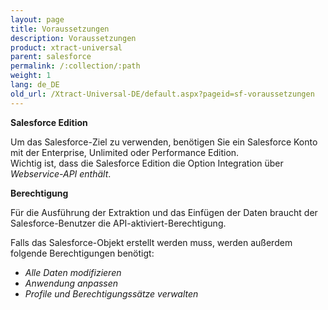 ```yaml
---
layout: page
title: Voraussetzungen
description: Voraussetzungen
product: xtract-universal
parent: salesforce
permalink: /:collection/:path
weight: 1
lang: de_DE
old_url: /Xtract-Universal-DE/default.aspx?pageid=sf-voraussetzungen
---
```


**Salesforce Edition**

Um das Salesforce-Ziel zu verwenden, benötigen Sie ein Salesforce Konto mit der Enterprise, Unlimited oder Performance Edition. <br>
Wichtig ist, dass die Salesforce Edition die Option Integration über *Webservice-API enthält*.

**Berechtigung**  

Für die Ausführung der Extraktion und das Einfügen der Daten braucht der Salesforce-Benutzer die API-aktiviert-Berechtigung. 

Falls das Salesforce-Objekt erstellt werden muss, werden außerdem folgende Berechtigungen benötigt: 
- *Alle Daten modifizieren*
- *Anwendung anpassen*
- *Profile und Berechtigungssätze verwalten*